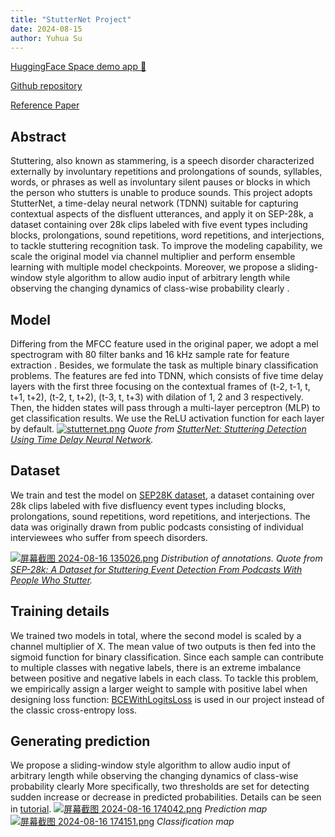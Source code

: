 ```yaml
---
title: "StutterNet Project"
date: 2024-08-15
author: Yuhua Su
---
```


[HuggingFace Space demo app 🤗 ](https://huggingface.co/spaces/huazai676/StutterRecognition)

[Github repository](https://github.com/huazai6161/EC523-Final-Project)

[Reference Paper](https://arxiv.org/abs/2105.05599)

## Abstract

Stuttering, also known as stammering, is a speech disorder characterized externally by involuntary repetitions and prolongations of sounds, syllables, words, or phrases as well as involuntary silent pauses or blocks in which the person who stutters is unable to produce sounds. This project adopts StutterNet, a time-delay neural network (TDNN) suitable for capturing contextual aspects of the disfluent utterances, and apply it on SEP-28k, a dataset containing over 28k clips labeled with five event types including blocks, prolongations, sound repetitions, word repetitions, and interjections, to tackle stuttering recognition task. To improve the modeling capability, we scale the original model via channel multiplier and perform ensemble learning with multiple model checkpoints.  Moreover, we propose a sliding-window style algorithm to allow audio input of arbitrary length while observing the changing dynamics of class-wise probability clearly .

## Model

Differing from the MFCC feature used in the original paper, we adopt a mel spectrogram with 80 filter banks and 16 kHz sample rate for feature extraction . Besides, we formulate the task as multiple binary classification problems. The features are fed into TDNN, which consists of five time delay layers with the first three focusing on the contextual frames of (t-2, t-1, t, t+1, t+2), (t-2, t, t+2), (t-3, t, t+3) with dilation of 1, 2 and 3 respectively. Then,  the hidden states will pass through a multi-layer perceptron (MLP) to get classification results. We use the ReLU activation function for each layer by default.
[![stutternet.png](https://imgos.cn/2024/08/16/66bee4a535ec8.png)](https://imgos.cn/2024/08/16/66bee4a535ec8.png)
*Quote from [StutterNet: Stuttering Detection Using Time Delay Neural Network](https://arxiv.org/abs/2105.05599).*

## Dataset

We train and test the model on [SEP28K dataset](https://github.com/apple/ml-stuttering-events-dataset/), a dataset containing over 28k clips labeled with five disfluency event types including blocks, prolongations, sound repetitions, word repetitions, and interjections. The data was originally drawn from public podcasts consisting of individual interviewees who suffer from speech  disorders.

[![屏幕截图 2024-08-16 135026.png](https://imgos.cn/2024/08/16/66bee7b042553.png)](https://imgos.cn/2024/08/16/66bee7b042553.png)
*Distribution of annotations. Quote from [SEP-28k: A Dataset for Stuttering Event Detection From Podcasts With People Who Stutter](https://arxiv.org/abs/2102.12394).*

## Training details

We trained two models in total, where the second model is scaled by a channel multiplier of X. The mean value of two outputs is then fed into the sigmoid function for binary classification. Since each sample can contribute to multiple classes with negative labels, there is an extreme imbalance between positive and negative labels in each class. To tackle this problem, we empirically assign a larger weight to sample with positive label when designing loss function: [BCEWithLogitsLoss](https://pytorch.org/docs/stable/generated/torch.nn.BCEWithLogitsLoss.html) is used in our project instead of the classic cross-entropy loss.

## Generating prediction

We propose a sliding-window style algorithm to allow audio input of arbitrary length while observing the changing dynamics of class-wise probability clearly More specifically, two thresholds are set for detecting sudden increase or decrease in predicted probabilities. Details can be seen in [tutorial](https://github.com/huazai6161/EC523-Final-Project/blob/main/StutterRecognition.ipynb).
[![屏幕截图 2024-08-16 174042.png](https://krseoul.imgtbl.com/i/2024/08/16/66bf2080cb04a.png)](https://krseoul.imgtbl.com/i/2024/08/16/66bf2080cb04a.png)
*Prediction map*
[![屏幕截图 2024-08-16 174151.png](https://krseoul.imgtbl.com/i/2024/08/16/66bf2080cf5c6.png)](https://krseoul.imgtbl.com/i/2024/08/16/66bf2080cf5c6.png)
*Classification map*
